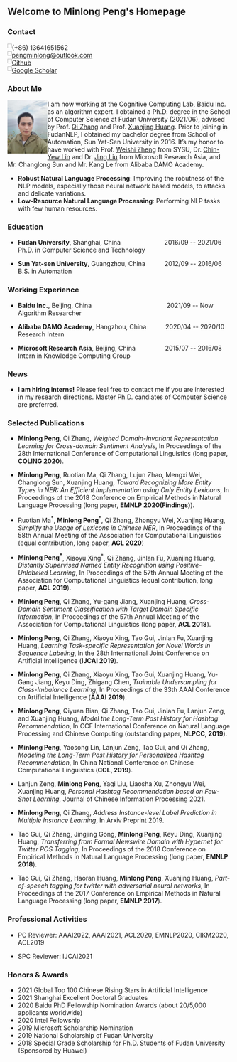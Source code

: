## Welcome to Minlong Peng's Homepage

### Contact

<img align="left" width="10" height="10" scr="/phone.png"> (+86) 13641651562 \
<img align="left" width="10" height="10" scr="/mail.png"> pengminlong@outlook.com \
<img align="left" width="10" height="10" scr="/github.png">[Github](https://github.com/v-mipeng/) \
<img align="left" width="10" height="10" scr="/scholar.png">[Google Scholar](https://scholar.google.com.hk/citations?user=ugZ0lVQAAAAJ&hl=en)

### About Me
<img align="left" width="90" height="120" src="/my_phote_in_hawaii.jpeg">

I am now working at the Cognitive Computing Lab, Baidu Inc. as an algorithm expert. I obtained a Ph.D. degree in the School of Computer Science at Fudan University (2021/06), advised by Prof. [Qi Zhang](http://qizhang.info/) and Prof. [Xuanjing Huang](http://www.cs.fudan.edu.cn/en/?page_id=1836). Prior to joining in FudanNLP, I obtained my bachelor degree from School of Automation, Sun Yat-Sen University in 2016. It’s my honor to have worked with Prof. [Weishi Zheng](http://sist.sysu.edu.cn/~zhwshi/) from SYSU, Dr. [Chin-Yew Lin](https://www.microsoft.com/en-us/research/people/cyl/) and Dr. [Jing Liu](http://www.machinereading.ai/) from Microsoft Research Asia, and Mr. Changlong Sun and Mr. Kang Le from Alibaba DAMO Academy. 


- **Robust Natural Language Processing**: Improving the robutness of the NLP models, especially those neural network based models, to attacks and delicate variations.
- **Low-Resource Natural Language Processing**: Performing NLP tasks with few human resources. 

### Education 

- **Fudan University**, Shanghai, China &nbsp; &nbsp; &nbsp; &nbsp; &nbsp; &nbsp; &nbsp; &nbsp; &nbsp; &nbsp; &nbsp; &nbsp; 2016/09 -- 2021/06 \
Ph.D. in Computer Science and Technology

- **Sun Yat-sen University**, Guangzhou, China  &nbsp; &nbsp; &nbsp; &nbsp; &nbsp; 2012/09 -- 2016/06 \
B.S. in Automation

### Working Experience

- **Baidu Inc.**, Beijing, China &nbsp; &nbsp; &nbsp; &nbsp; &nbsp; &nbsp; &nbsp; &nbsp; &nbsp; &nbsp; &nbsp; &nbsp; &nbsp; &nbsp; &nbsp; &nbsp; &nbsp; &nbsp; &nbsp; &nbsp; &nbsp; 2021/09 -- Now \
Algorithm Researcher

- **Alibaba DAMO Academy**, Hangzhou, China  &nbsp; &nbsp; &nbsp; &nbsp; &nbsp; 2020/04 -- 2020/10 \
Research Intern

- **Microsoft Research Asia**, Beijing, China &nbsp; &nbsp; &nbsp; &nbsp; &nbsp; &nbsp; &nbsp; &nbsp; <span style="text-align: right">2015/07 -- 2016/08 </span> \
Intern in Knowledge Computing Group

### News

- **I am hiring interns!**
Please feel free to contact me if you are interested in my research directions. Master Ph.D. candiates of Computer Science are preferred.

### Selected Publications

- **Minlong Peng**, Qi Zhang, _Weighed Domain-Invariant Representation Learning for Cross-domain Sentiment Analysis_, In Proceedings of the 28th International Conference of Computational Linguistics (long paper, **COLING 2020**).
    
- **Minlong Peng**, Ruotian Ma, Qi Zhang, Lujun Zhao, Mengxi Wei, Changlong Sun, Xuanjing Huang, _Toward Recognizing More Entity Types in NER: An Efficient Implementation using Only Entity Lexicons_, In Proceedings of the 2018 Conference on Empirical Methods in Natural Language Processing (long paper, **EMNLP 2020(Findings)**).
    
- Ruotian Ma<sup>\*</sup>, **Minlong Peng**<sup>*</sup>, Qi Zhang, Zhongyu Wei, Xuanjing Huang, _Simplify the Usage of Lexicons in Chinese NER_, In Proceedings of the 58th Annual Meeting of the Association for Computational Linguistics (equal contribution, long paper, **ACL 2020**)
  
- **Minlong Peng<sup>*</sup>**, Xiaoyu Xing<sup>*</sup>, Qi Zhang, Jinlan Fu, Xuanjing Huang, _Distantly Supervised Named Entity Recognition using Positive-Unlabeled Learning_, In Proceedings of the 57th Annual Meeting of the Association for Computational Linguistics (equal contribution, long paper, **ACL 2019**).
  
- **Minlong Peng**, Qi Zhang, Yu-gang Jiang, Xuanjing Huang, _Cross-Domain Sentiment Classification with Target Domain Specific Information_, In Proceedings of the 57th Annual Meeting of the Association for Computational Linguistics (long paper, **ACL 2018**).
  
- **Minlong Peng**, Qi Zhang, Xiaoyu Xing, Tao Gui, Jinlan Fu, Xuanjing Huang, _Learning Task-specific Representation for Novel Words in Sequence Labeling_, In the 28th International Joint Conference on Artificial Intelligence (**IJCAI 2019**).

- **Minlong Peng**, Qi Zhang, Xiaoyu Xing, Tao Gui, Xuanjing Huang, Yu-Gang Jiang, Keyu Ding, Zhigang Chen, _Trainable Undersampling for Class-Imbalance Learning_, In Proceedings of the 33th AAAI Conference on Artificial Intelligence (**AAAI 2019**).
  
  
- **Minlong Peng**, Qiyuan Bian, Qi Zhang, Tao Gui, Jinlan Fu, Lanjun Zeng, and Xuanjing Huang, _Model the Long-Term Post History for Hashtag Recommendation_, In CCF International Conference on Natural Language Processing and Chinese Computing (outstanding paper, **NLPCC, 2019**).
  
- **Minlong Peng**, Yaosong Lin, Lanjun Zeng, Tao Gui, and Qi Zhang, _Modeling the Long-Term Post History for Personalized Hashtag Recommendation_, In China National Conference on Chinese Computational Linguistics (**CCL, 2019**).

  
- Lanjun Zeng, **Minlong Peng**, Yaqi Liu, Liaosha Xu, Zhongyu Wei, Xuanjing Huang, _Personal Hashtag Recommendation based on Few-Shot Learning_, Journal of Chinese Information Processing 2021.

- **Minlong Peng**, Qi Zhang, _Address Instance-level Label Prediction in Multiple Instance Learning_, In Arxiv Preprint 2019.
  
- Tao Gui, Qi Zhang, Jingjing Gong, **Minlong Peng**, Keyu Ding, Xuanjing Huang, _Transferring from Formal Newswire Domain with Hypernet for Twitter POS Tagging_, In Proceedings of the 2018 Conference on Empirical Methods in Natural Language Processing (long paper, **EMNLP 2018**).
  
- Tao Gui, Qi Zhang, Haoran Huang, **Minlong Peng**, Xuanjing Huang, _Part-of-speech tagging for twitter with adversarial neural networks_, In Proceedings of the 2017 Conference on Empirical Methods in Natural Language Processing (long paper, **EMNLP 2017**).
  
### Professional Activities

- PC Reviewer: AAAI2022, AAAI2021, ACL2020, EMNLP2020, CIKM2020, ACL2019

- SPC Reviewer: IJCAI2021

### Honors & Awards
- 2021 Global Top 100 Chinese Rising Stars in Artificial Intelligence 
- 2021 Shanghai Excellent Doctoral Graduates
- 2020 Baidu PhD Fellowship Nomination Awards (about 20/5,000 applicants worldwide)
- 2020 Intel Fellowship
- 2019 Microsoft Scholarship Nomination
- 2019 National Scholarship of Fudan University
- 2018 Special Grade Scholarship for Ph.D. Students of Fudan University (Sponsored by Huawei)

